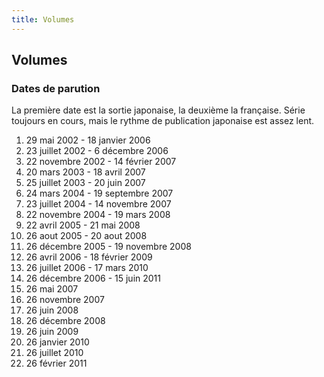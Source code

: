 ```yaml
---
title: Volumes
---
```


Volumes
-------


### Dates de parution


La première date est la sortie japonaise, la deuxième la française. Série toujours en cours, mais le rythme de publication japonaise est assez lent.


1. 29 mai 2002 - 18 janvier 2006
2. 23 juillet 2002 - 6 décembre 2006
3. 22 novembre 2002 - 14 février 2007
4. 20 mars 2003 - 18 avril 2007
5. 25 juillet 2003 - 20 juin 2007
6. 24 mars 2004 - 19 septembre 2007
7. 23 juillet 2004 - 14 novembre 2007
8. 22 novembre 2004 - 19 mars 2008
9. 22 avril 2005 - 21 mai 2008
10. 26 aout 2005 - 20 aout 2008
11. 26 décembre 2005 - 19 novembre 2008
12. 26 avril 2006 - 18 février 2009
13. 26 juillet 2006 - 17 mars 2010
14. 26 décembre 2006 - 15 juin 2011
15. 26 mai 2007
16. 26 novembre 2007
17. 26 juin 2008
18. 26 décembre 2008
19. 26 juin 2009
20. 26 janvier 2010
21. 26 juillet 2010
22. 26 février 2011
